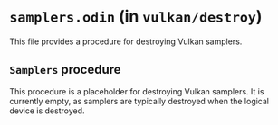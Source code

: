 # `samplers.odin` (in `vulkan/destroy`)

This file provides a procedure for destroying Vulkan samplers.

## `Samplers` procedure

This procedure is a placeholder for destroying Vulkan samplers. It is currently empty, as samplers are typically destroyed when the logical device is destroyed.
